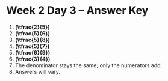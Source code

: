 # Week 2 Day 3 – Answer Key

1. **\(\tfrac{2}{5}\)**
2. **\(\tfrac{5}{6}\)**
3. **\(\tfrac{5}{8}\)**
4. **\(\tfrac{5}{7}\)**
5. **\(\tfrac{6}{9}\)**
6. **\(\tfrac{3}{4}\)**
7. The denominator stays the same; only the numerators add.
8. Answers will vary.
